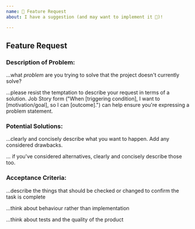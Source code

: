 ```yaml
---
name: 🚀 Feature Request
about: I have a suggestion (and may want to implement it 🙂)!

---
```


## Feature Request

### Description of Problem:
...what *problem* are you trying to solve that the project doesn't currently solve?

...please resist the temptation to describe your request in terms of a solution.  Job Story form ("When [triggering condition], I want to [motivation/goal], so I can [outcome].") can help ensure you're expressing a problem statement.

### Potential Solutions:
...clearly and concisely describe what you want to happen. Add any considered drawbacks.

... if you've considered alternatives, clearly and concisely describe those too.

### Acceptance Criteria:
...describe the things that should be checked or changed to confirm the task is complete

...think about behaviour rather than implementation

...think about tests and the quality of the product